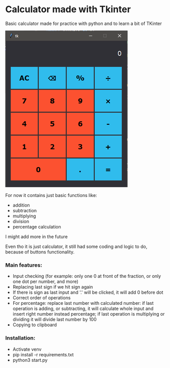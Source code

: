 # Calculator made with Tkinter
Basic calculator made for practice with python and to learn a bit of TKinter

![preview picture](preview.PNG)

For now it contains just basic functions like:
- addition
- subtraction
- multiplying
- division
- percentage calculation

I might add more in the future

Even tho it is just calculator, it still had some coding and logic to do, because of buttons functionality.

### Main features:
- Input checking (for example: only one 0 at front of the fraction, or only one dot per number, and more)
- Replacing last sign if we hit sign again
- If there is sign as last input and '.' will be clicked, it will add 0 before dot
- Correct order of operations
- For percentage: replace last number with calculated number: if last operation is adding, or subtracting, it will calculate whole input and insert right number instead percentage; if last operation is multiplying or dividing it will divide last number by 100
- Copying to clipboard


### Installation:
- Activate venv
- pip install -r requirements.txt
- python3 start.py